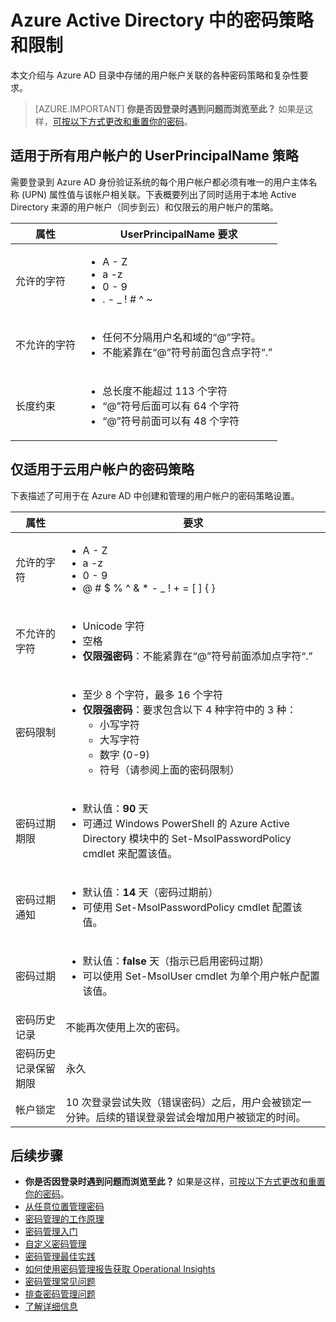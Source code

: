 <properties
	pageTitle="Azure Active Directory 中的密码策略和限制 | Azure"
	description="介绍适用于 Azure Active Directory 中的密码的策略，包括允许的字符、长度和过期"
  services="active-directory"
	documentationCenter=""
	authors="curtand"
	manager="femila"
	editor=""/>  


<tags
	ms.service="active-directory"
	ms.workload="identity"
	ms.tgt_pltfrm="na"
	ms.devlang="na"
	ms.topic="article"
	ms.date="10/04/2016"
	ms.author="curtand"
	wacn.date="02/06/2017"/>  



# Azure Active Directory 中的密码策略和限制

本文介绍与 Azure AD 目录中存储的用户帐户关联的各种密码策略和复杂性要求。

> [AZURE.IMPORTANT] **你是否因登录时遇到问题而浏览至此？** 如果是这样，[可按以下方式更改和重置你的密码](/documentation/articles/active-directory-passwords-update-your-own-password/)。

## 适用于所有用户帐户的 UserPrincipalName 策略

需要登录到 Azure AD 身份验证系统的每个用户帐户都必须有唯一的用户主体名称 (UPN) 属性值与该帐户相关联。下表概要列出了同时适用于本地 Active Directory 来源的用户帐户（同步到云）和仅限云的用户帐户的策略。

| 属性 | UserPrincipalName 要求 |
|   ----------------------- |   ----------------------- |
| 允许的字符 | <ul> <li>A - Z</li> <li>a -z </li><li>0 - 9</li> <li> . - \_ ! # ^ ~</li></ul> |
| 不允许的字符 | <ul> <li>任何不分隔用户名和域的“@”字符。</li> <li>不能紧靠在“@”符号前面包含点字符“.”</li></ul> |
| 长度约束 | <ul> <li>总长度不能超过 113 个字符</li><li>“@”符号后面可以有 64 个字符</li><li>“@”符号前面可以有 48 个字符</li></ul>

## 仅适用于云用户帐户的密码策略

下表描述了可用于在 Azure AD 中创建和管理的用户帐户的密码策略设置。

| 属性 | 要求 |
|   ----------------------- |   ----------------------- |
| 允许的字符 | <ul><li>A - Z</li><li>a -z </li><li>0 - 9</li> <li>@ # $ % ^ & * - \_ ! + = [ ] { } | \\ : ‘ , . ? / ` ~ “ ( ) ;</li></ul> |
| 不允许的字符 | <ul><li>Unicode 字符</li><li>空格</li><li>**仅限强密码**：不能紧靠在“@”符号前面添加点字符“.”</li></ul> |
| 密码限制 | <ul><li>至少 8 个字符，最多 16 个字符</li><li>**仅限强密码**：要求包含以下 4 种字符中的 3 种：<ul><li>小写字符</li><li>大写字符</li><li>数字 (0-9)</li><li>符号（请参阅上面的密码限制）</li></ul></li></ul> |
| 密码过期期限 | <ul><li>默认值：**90** 天</li><li>可通过 Windows PowerShell 的 Azure Active Directory 模块中的 Set-MsolPasswordPolicy cmdlet 来配置该值。</li></ul> |
| 密码过期通知 | <ul><li>默认值：**14** 天（密码过期前）</li><li>可使用 Set-MsolPasswordPolicy cmdlet 配置该值。</li></ul> |
| 密码过期 | <ul><li>默认值：**false** 天（指示已启用密码过期）</li><li>可以使用 Set-MsolUser cmdlet 为单个用户帐户配置该值。</li></ul> |
| 密码历史记录 | 不能再次使用上次的密码。 |
| 密码历史记录保留期限 | 永久 |
| 帐户锁定 | 10 次登录尝试失败（错误密码）之后，用户会被锁定一分钟。后续的错误登录尝试会增加用户被锁定的时间。 |


## 后续步骤

- **你是否因登录时遇到问题而浏览至此？** 如果是这样，[可按以下方式更改和重置你的密码](/documentation/articles/active-directory-passwords-update-your-own-password/)。
- [从任意位置管理密码](/documentation/articles/active-directory-passwords/)
- [密码管理的工作原理](/documentation/articles/active-directory-passwords-how-it-works/)
- [密码管理入门](/documentation/articles/active-directory-passwords-getting-started/)
- [自定义密码管理](/documentation/articles/active-directory-passwords-customize/)
- [密码管理最佳实践](/documentation/articles/active-directory-passwords-best-practices/)
- [如何使用密码管理报告获取 Operational Insights](/documentation/articles/active-directory-passwords-get-insights/)
- [密码管理常见问题](/documentation/articles/active-directory-passwords-faq/)
- [排查密码管理问题](/documentation/articles/active-directory-passwords-troubleshoot/)
- [了解详细信息](/documentation/articles/active-directory-passwords-learn-more/)

<!---HONumber=Mooncake_Quality_Review_0125_2017-->